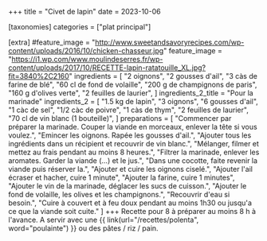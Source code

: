 +++
title = "Civet de lapin"
date = 2023-10-06

[taxonomies]
categories = ["plat principal"]

[extra]
#feature_image = "http://www.sweetandsavoryrecipes.com/wp-content/uploads/2016/10/chicken-chasseur.jpg"
feature_image = "https://i1.wp.com/www.moulindeserres.fr/wp-content/uploads/2017/10/RECETTE-lapin-ratatouille_XL.jpg?fit=3840%2C2160"
ingredients = [
  "2 oignons",
  "2 gousses d'ail",
  "3 càs de farine de blé",
  "60 cl de fond de volaille",
  "200 g de champignons de paris",
  "160 g d'olives verte",
  "2 feuilles de laurier",
]
ingredients_2_title = "Pour la marinade"
ingredients_2 = [
  "1.5 kg de lapin",
  "3 oignons",
  "6 gousses d'ail",
  "1 càc de sel",
  "1/2 càc de poivre",
  "1 càs de thym",
  "2 feuilles de laurier",
  "70 cl de vin blanc (1 bouteille)",
]
preparations = [
  "Commencer par préparer la marinade. Couper la viande en morceaux, enlever la tête si vous voulez.",
  "Emincer les oignons. Rapée les gousses d'ail.",
  "Ajouter tous les ingrédients dans un récipient et recouvrir de vin blanc.",
  "Mélanger, filmer et mettez au frais pendant au moins 8 heures.",
  "Filtrer la marinade, enlever les aromates. Garder la viande (...) et le jus.",
  "Dans une cocotte, faite revenir la viande puis réserver la.",
  "Ajouter et cuire les oignons ciselé.",
  "Ajouter l'ail écraser et hacher, cuire 1 minute",
  "Ajouter la farine, cuire 1 minutes",
  "Ajouter le vin de la marinade, déglacer les sucs de cuisson.",
  "Ajouter le fond de volaille, les olives et les champignons.",
  "Recouvrir d'eau si besoin.",
  "Cuire à couvert et à feu doux pendant au moins 1h30 ou jusqu'a ce que la viande soit cuite."
]
+++
Recette pour 8 à préparer au moins 8 h à l'avance. A servir avec une {{ link(url="/recettes/polenta", word="poulainte") }} ou des pâtes / riz / pain.


